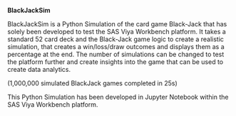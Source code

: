 **BlackJackSim**

BlackJackSim is a Python Simulation of the card game Black-Jack that has solely been developed to test the SAS Viya Workbench platform. It takes a standard 52 card deck and the Black-Jack game logic to create a realistic simulation, that creates a win/loss/draw outcomes and displays them as a percentage at the end. The number of simulations can be changed to test the platform further and create insights into the game that can be used to create data analytics. 

(1,000,000 simulated BlackJack games completed in 25s) 

This Python Simulation has been developed in Jupyter Notebook within the SAS Viya Workbench platform.  
